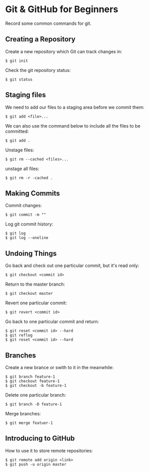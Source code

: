 # Git & GitHub for Beginners
Record some common commands for git.
## Creating a Repository
Create a new repository which Git can track changes in:
```shell
$ git init
```
Check the git repository status:
```shell
$ git status
```
## Staging files
We need to add our files to a staging area before we commit them:
```shell
$ git add <file>...
```
We can also use the command below to include all the files to be committed:
```shell
$ git add .
```
Unstage files:
```shell
$ git rm --cached <files>...
```
unstage all files:
```shell
$ git rm -r -cached .
```
## Making Commits
Commit changes:
```shell
$ git commit -m ""
```
Log git commit history:
```shell
$ git log
$ git log --oneline
```
## Undoing Things
Go back and check out one particular commit, but it's read only:
```shell
$ git checkout <commit id>
```
Return to the master branch:
```shell
$ git checkout master
```
Revert one particular commit:
```shell
$ git revert <commit id>
```
Go back to one particular commit and return:
```shell
$ git reset <commit id> --hard
$ git reflog
$ git reset <commit id> --hard
```
## Branches
Create a new brance or swith to it in the meanwhile:
```shell
$ git branch feature-1
$ git checkout feature-1
$ git checkout -b feature-1
```
Delete one particular branch:
```shell
$ git branch -D feature-1
```
Merge branches:
```shell
$ git merge featuer-1
```
## Introducing to GitHub
How to use it to store remote repositories:
```shell
$ git remote add origin <link>
$ git push -u origin master
```
